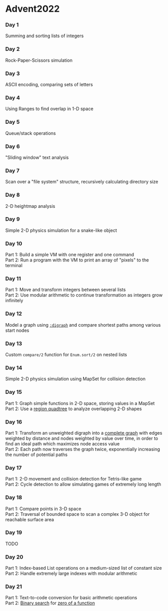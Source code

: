 # Advent2022

### Day 1
Summing and sorting lists of integers

### Day 2
Rock-Paper-Scissors simulation

### Day 3
ASCII encoding, comparing sets of letters

### Day 4
Using Ranges to find overlap in 1-D space

### Day 5
Queue/stack operations

### Day 6
"Sliding window" text analysis

### Day 7
Scan over a "file system" structure, recursively calculating directory size

### Day 8
2-D heightmap analysis

### Day 9
Simple 2-D physics simulation for a snake-like object

### Day 10
Part 1:  Build a simple VM with one register and one command  
Part 2:  Run a program with the VM to print an array of "pixels" to the terminal

### Day 11
Part 1:  Move and transform integers between several lists  
Part 2:  Use modular arithmetic to continue transformation as integers grow infinitely

### Day 12
Model a graph using [`:digraph`](https://www.erlang.org/doc/man/digraph.html) and compare shortest paths among various start nodes

### Day 13
Custom `compare/2` function for `Enum.sort/2` on nested lists

### Day 14
Simple 2-D physics simulation using MapSet for collision detection

### Day 15
Part 1:  Graph simple functions in 2-D space, storing values in a MapSet  
Part 2:  Use a [region quadtree](https://en.wikipedia.org/wiki/Quadtree) to analyze overlapping 2-D shapes

### Day 16
Part 1:  Transform an unweighted digraph into a [complete graph](https://en.wikipedia.org/wiki/Complete_graph) with edges weighted by distance and nodes weighted by value over time, in order to find an ideal path which maximizes node access value  
Part 2:  Each path now traverses the graph twice, exponentially increasing the number of potential paths

### Day 17
Part 1:  2-D movement and collision detection for Tetris-like game  
Part 2:  Cycle detection to allow simulating games of extremely long length

### Day 18
Part 1:  Compare points in 3-D space  
Part 2:  Traversal of bounded space to scan a complex 3-D object for reachable surface area

### Day 19
TODO

### Day 20
Part 1:  Index-based List operations on a medium-sized list of constant size  
Part 2:  Handle extremely large indexes with modular arithmetic

### Day 21
Part 1:  Text-to-code conversion for basic arithmetic operations  
Part 2:  [Binary search](https://en.wikipedia.org/wiki/Binary_search_algorithm) for [zero of a function](https://en.wikipedia.org/wiki/Zero_of_a_function)  
